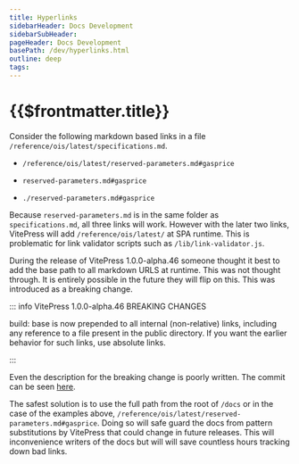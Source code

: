 ```yaml
---
title: Hyperlinks
sidebarHeader: Docs Development
sidebarSubHeader:
pageHeader: Docs Development
basePath: /dev/hyperlinks.html
outline: deep
tags:
---
```


<PageHeader/>

# {{$frontmatter.title}}

Consider the following markdown based links in a file
`/reference/ois/latest/specifications.md`.

- `/reference/ois/latest/reserved-parameters.md#gasprice`

- `reserved-parameters.md#gasprice`

- `./reserved-parameters.md#gasprice`

Because `reserved-parameters.md` is in the same folder as `specifications.md`,
all three links will work. However with the later two links, VitePress will add
`/reference/ois/latest/` at SPA runtime. This is problematic for link validator
scripts such as `/lib/link-validator.js`.

During the release of VitePress 1.0.0-alpha.46 someone thought it best to add
the base path to all markdown URLS at runtime. This was not thought through. It
is entirely possible in the future they will flip on this. This was introduced
as a breaking change.

::: info VitePress 1.0.0-alpha.46 BREAKING CHANGES

build: base is now prepended to all internal (non-relative) links, including any
reference to a file present in the public directory. If you want the earlier
behavior for such links, use absolute links.

:::

Even the description for the breaking change is poorly written. The commit can
be seen
[here<ExternalLinkImage/>](https://github.com/vuejs/vitepress/commit/dcf29419f24bfb0fe99e424771be931bf77b9961).

The safest solution is to use the full path from the root of `/docs` or in the
case of the examples above,
`/reference/ois/latest/reserved-parameters.md#gasprice`. Doing so will safe
guard the docs from pattern substitutions by VitePress that could change in
future releases. This will inconvenience writers of the docs but will will save
countless hours tracking down bad links.

